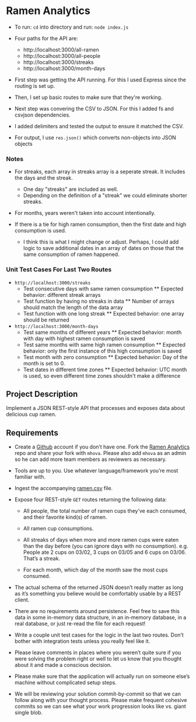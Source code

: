 ﻿# Ramen Analytics
- To run: `cd` into directory and run: `node index.js`
- Four paths for the API are:
  * http://localhost:3000/all-ramen
  * http://localhost:3000/all-people
  * http://localhost:3000/streaks
  * http://localhost:3000/month-days

- First step was getting the API running. For this I used Express since the routing is set up.
- Then, I set up basic routes to make sure that they're working. 
- Next step was convering the CSV to JSON. For this I added fs and csvjson dependencies.
- I added delimiters and tested the output to ensure it matched the CSV.
- For output, I use `res.json()` which converts non-objects into JSON objects

### Notes

- For streaks, each array in streaks array is a seperate streak. It includes the days and the streak.
    * One day "streaks" are included as well.
    * Depending on the definition of a "streak" we could eliminate shorter streaks.

- For months, years weren't taken into account intentionally.
- If there is a tie for high ramen consumption, then the first date and high consumption is used.
    * I think this is what I might change or adjust. Perhaps, I could add logic to save additional
      dates in an array of dates on those that the same consumption of ramen happened.

### Unit Test Cases For Last Two Routes
- `http://localhost:3000/streaks`
    * Test consecutive days with same ramen consumption
        ** Expected behavior: different streak arrays
    * Test function by having no streaks in data
        ** Number of arrays should match the length of the data array
    * Test function with one long streak
        ** Expected behavior: one array should be returned
- `http://localhost:3000/month-days`
    * Test same months of different years
        ** Expected behavior: month with day with highest ramen consumption is saved
    * Test same months with same high ramen consumption
      ** Expected behavior: only the first instance of this high consumption is saved
    * Test month with zero consumption
      ** Expected behavior: Day of the month is set to 0.
    * Test dates in different time zones
      ** Expected behavior: UTC month is used, so even different time zones shouldn't make a difference


## Project Description

Implement a JSON REST-style API that processes and exposes data about
delicious cup ramen.

## Requirements

* Create a [Github](https://github.com/) account if you don’t have
  one. Fork the [Ramen Analytics](https://github.com/SumAll/ramen-analytics)
  repo and share your fork with `mhova`. Please also add `mhova` as an
  admin so he can add more team members as reviewers as necessary.

* Tools are up to you. Use whatever language/framework you’re most
  familiar with.

* Ingest the accompanying [ramen.csv](ramen.csv) file.

* Expose four REST-style `GET` routes returning the following data:

   * All people, the total number of ramen cups they’ve each consumed,
     and their favorite kind(s) of ramen.

   * All ramen cup consumptions.

   * All streaks of days when more and more ramen cups were eaten than
     the day before (you can ignore days with no consumption).
     e.g. People ate 2 cups on 03/02, 3 cups on 03/05 and 6 cups on
     03/06. That’s a streak.

   * For each month, which day of the month saw the most cups
     consumed.

* The actual schema of the returned JSON doesn’t really matter as long
  as it’s something you believe would be comfortably usable by a REST
  client.

* There are no requirements around persistence. Feel free to save this
  data in some in-memory data structure, in an in-memory database, in
  a real database, or just re-read the file for each request!

* Write a couple unit test cases for the logic in the last two
  routes. Don’t bother with integration tests unless you really feel
  like it.

* Please leave comments in places where you weren’t quite sure if you
  were solving the problem right or well to let us know that you
  thought about it and made a conscious decision.

* Please make sure that the application will actually run on someone
  else’s machine without complicated setup steps.

* We will be reviewing your solution commit-by-commit so that we can
  follow along with your thought process. Please make frequent
  cohesive commits so we can see what your work progression looks like
  vs. giant single blob.

